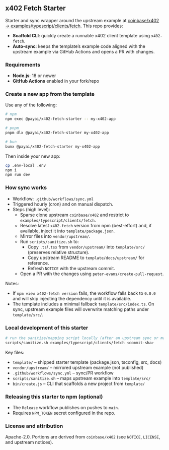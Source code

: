 ## x402 Fetch Starter

Starter and sync wrapper around the upstream example at [coinbase/x402 → examples/typescript/clients/fetch](https://github.com/coinbase/x402/tree/main/examples/typescript/clients/fetch). This repo provides:

- **Scaffold CLI**: quickly create a runnable x402 client template using `x402-fetch`.
- **Auto-sync**: keeps the template’s example code aligned with the upstream example via GitHub Actions and opens a PR with changes.

### Requirements

- **Node.js**: 18 or newer
- **GitHub Actions** enabled in your fork/repo

### Create a new app from the template

Use any of the following:

```bash
# npm
npm exec @payai/x402-fetch-starter -- my-x402-app

# pnpm
pnpm dlx @payai/x402-fetch-starter my-x402-app

# bun
bunx @payai/x402-fetch-starter my-x402-app
```

Then inside your new app:

```bash
cp .env-local .env
npm i
npm run dev
```

### How sync works

- Workflow: `.github/workflows/sync.yml`
- Triggered hourly (cron) and on manual dispatch.
- Steps (high level):
  - Sparse clone upstream `coinbase/x402` and restrict to `examples/typescript/clients/fetch`.
  - Resolve latest `x402-fetch` version from npm (best-effort) and, if available, inject it into `template/package.json`.
  - Mirror files into `vendor/upstream/`.
  - Run `scripts/sanitize.sh` to:
    - Copy `.ts`/`.tsx` from `vendor/upstream/` into `template/src/` (preserves relative structure).
    - Copy upstream README to `template/docs/upstream/` for reference.
    - Refresh `NOTICE` with the upstream commit.
  - Open a PR with the changes using `peter-evans/create-pull-request`.

Notes:

- If `npm view x402-fetch version` fails, the workflow falls back to `0.0.0` and will skip injecting the dependency until it is available.
- The template includes a minimal fallback `template/src/index.ts`. On sync, upstream example files will overwrite matching paths under `template/src/`.

### Local development of this starter

```bash
# run the sanitize/mapping script locally (after an upstream sync or manual vendor update)
scripts/sanitize.sh examples/typescript/clients/fetch <commit-sha>
```

Key files:

- `template/` – shipped starter template (package.json, tsconfig, src, docs)
- `vendor/upstream/` – mirrored upstream example (not published)
- `.github/workflows/sync.yml` – sync/PR workflow
- `scripts/sanitize.sh` – maps upstream example into `template/src/`
- `bin/create.js` – CLI that scaffolds a new project from `template/`

### Releasing this starter to npm (optional)

- The `Release` workflow publishes on pushes to `main`.
- Requires `NPM_TOKEN` secret configured in the repo.

### License and attribution

Apache-2.0. Portions are derived from `coinbase/x402` (see `NOTICE`, `LICENSE`, and upstream notices).
